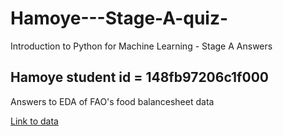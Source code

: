 # Hamoye---Stage-A-quiz-
Introduction to Python for Machine Learning - Stage A  Answers

## Hamoye student id = 148fb97206c1f000

Answers to EDA of FAO's food balancesheet data 

[Link to data](https://github.com/HamoyeHQ/HDSC-Introduction-to-Python-for-machine-learning)



